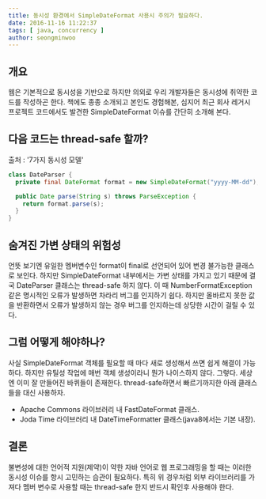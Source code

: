 ```yaml
---
title: 동시성 환경에서 SimpleDateFormat 사용시 주의가 필요하다.
date: 2016-11-16 11:22:37
tags: [ java, concurrency ]
author: seongminwoo
---
```


## 개요
웹은 기본적으로 동시성을 기반으로 하지만 의외로 우리 개발자들은 동시성에 취약한 코드를 작성하곤 한다.
책에도 종종 소개되고 본인도 경험해본, 심지어 최근 회사 레거시 프로젝트 코드에서도 발견한 SimpleDateFormat 이슈를 간단히 소개해 본다.

## 다음 코드는 thread-safe 할까?
출처 : '7가지 동시성 모델'
```java
class DateParser {
  private final DateFormat format = new SimpleDateFormat("yyyy-MM-dd");

  public Date parse(String s) throws ParseException {
    return format.parse(s);
  }
}
```

## 숨겨진 가변 상태의 위험성
언뜻 보기엔 유일한 멤버변수인 format이 final로 선언되어 있어 변경 불가능한 클래스로 보인다.
하지만 SimpleDateFormat 내부에서는 가변 상태를 가지고 있기 때문에 결국 DateParser 클래스는 thread-safe 하지 않다.
이 때 NumberFormatException 같은 명시적인 오류가 발생하면 차라리 버그를 인지하기 쉽다. 하지만 올바르지 못한 값을 반환하면서 오류가 발생하지 않는 경우 버그를 인지하는데 상당한 시간이 걸릴 수 있다.

## 그럼 어떻게 해야하나?
사실 SimpleDateFormat 객체를 필요할 때 마다 새로 생성해서 쓰면 쉽게 해결이 가능하다.
하지만 유틸성 작업에 매번 객체 생성이라니 뭔가 나이스하지 않다.
그렇다. 세상엔 이미 잘 만들어진 바퀴들이 존재한다. thread-safe하면서 빠르기까지한 아래 클래스들을 대신 사용하자.
 - Apache Commons 라이브러리 내 FastDateFormat 클래스.
 - Joda Time 라이브러리 내 DateTimeFormatter 클래스(java8에서는 기본 내장).

## 결론
불변성에 대한 언어적 지원(제약)이 약한 자바 언어로 웹 프로그래밍을 할 때는 이러한 동시성 이슈를 항시 고민하는 습관이 필요하다. 특히 위 경우처럼 외부 라이브러리를 가져다 멤버 변수로 사용할 때는 thread-safe 한지 반드시 확인후 사용해야 한다.
